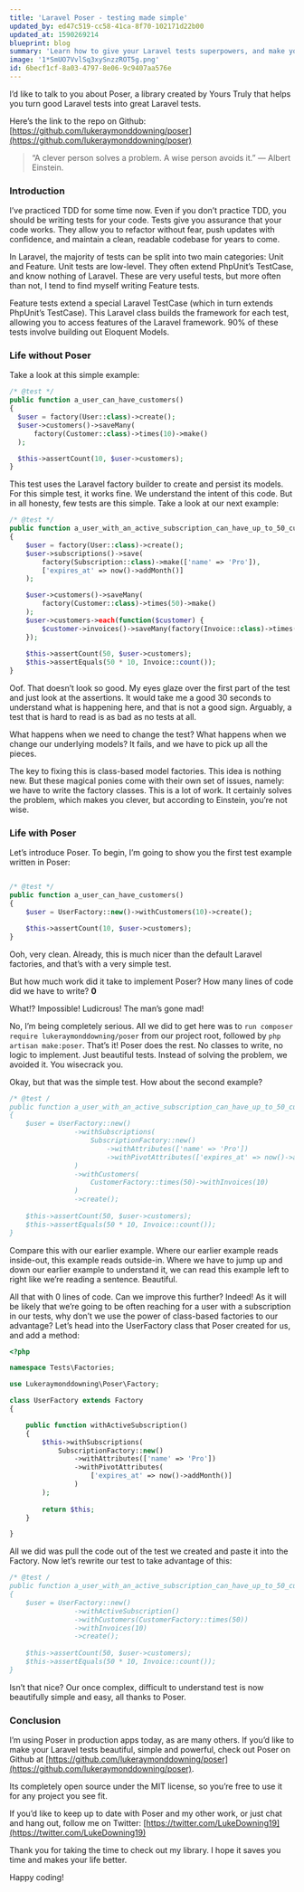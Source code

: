```yaml
---
title: 'Laravel Poser - testing made simple'
updated_by: ed47c519-cc58-41ca-8f70-102171d22b00
updated_at: 1590269214
blueprint: blog
summary: 'Learn how to give your Laravel tests superpowers, and make your testing workflow 10x more productive.'
image: '1*SmUO7VvlSq3xySnzzROT5g.png'
id: 6becf1cf-8a03-4797-8e06-9c9407aa576e
---
```

I’d like to talk to you about Poser, a library created by Yours Truly that helps you turn good Laravel tests into great Laravel tests.

Here’s the link to the repo on Github: [https://github.com/lukeraymonddowning/poser](https://github.com/lukeraymonddowning/poser)

> “A clever person solves a problem. A wise person avoids it.” — Albert Einstein.

### Introduction

I’ve practiced TDD for some time now. Even if you don’t practice TDD, you should be writing tests for your code. Tests give you assurance that your code works. They allow you to refactor without fear, push updates with confidence, and maintain a clean, readable codebase for years to come.

In Laravel, the majority of tests can be split into two main categories: Unit and Feature. Unit tests are low-level. They often extend PhpUnit’s TestCase, and know nothing of Laravel. These are very useful tests, but more often than not, I tend to find myself writing Feature tests.

Feature tests extend a special Laravel TestCase (which in turn extends PhpUnit’s TestCase). This Laravel class builds the framework for each test, allowing you to access features of the Laravel framework. 90% of these tests involve building out Eloquent Models.

### Life without Poser

Take a look at this simple example:

```php
/* @test */
public function a_user_can_have_customers()
{
  $user = factory(User::class)->create();
  $user->customers()->saveMany(
      factory(Customer::class)->times(10)->make()
  );

  $this->assertCount(10, $user->customers);
}
```

This test uses the Laravel factory builder to create and persist its models. For this simple test, it works fine. We understand the intent of this code. But in all honesty, few tests are this simple. Take a look at our next example:

```php
/* @test */
public function a_user_with_an_active_subscription_can_have_up_to_50_customers_with_invoices()
{
    $user = factory(User::class)->create();
    $user->subscriptions()->save(
        factory(Subscription::class)->make(['name' => 'Pro']),
        ['expires_at' => now()->addMonth()]
    );

    $user->customers()->saveMany(
        factory(Customer::class)->times(50)->make()
    );
    $user->customers->each(function($customer) {
        $customer->invoices()->saveMany(factory(Invoice::class)->times(10)->make());
    });
    
    $this->assertCount(50, $user->customers);
    $this->assertEquals(50 * 10, Invoice::count());
}
```

Oof. That doesn’t look so good. My eyes glaze over the first part of the test and just look at the assertions. It would take me a good 30 seconds to understand what is happening here, and that is not a good sign. Arguably, a test that is hard to read is as bad as no tests at all.

What happens when we need to change the test? What happens when we change our underlying models? It fails, and we have to pick up all the pieces.

The key to fixing this is class-based model factories. This idea is nothing new. But these magical ponies come with their own set of issues, namely: we have to write the factory classes. This is a lot of work. It certainly solves the problem, which makes you clever, but according to Einstein, you’re not wise.

### Life with Poser

Let’s introduce Poser. To begin, I’m going to show you the first test example written in Poser:

```php

/* @test */
public function a_user_can_have_customers()
{
    $user = UserFactory::new()->withCustomers(10)->create();

    $this->assertCount(10, $user->customers);
}

```

Ooh, very clean. Already, this is much nicer than the default Laravel factories, and that’s with a very simple test.

But how much work did it take to implement Poser? How many lines of code did we have to write? **0**

What!? Impossible! Ludicrous! The man’s gone mad!

No, I’m being completely serious. All we did to get here was to `run composer require lukeraymonddowning/poser` from our project root, followed by `php artisan make:poser`. That’s it! Poser does the rest. No classes to write, no logic to implement. Just beautiful tests. Instead of solving the problem, we avoided it. You wisecrack you.

Okay, but that was the simple test. How about the second example?

```php
/* @test /
public function a_user_with_an_active_subscription_can_have_up_to_50_customers_with_invoices()
{
    $user = UserFactory::new()
                ->withSubscriptions(
                    SubscriptionFactory::new()
                        ->withAttributes(['name' => 'Pro'])
                        ->withPivotAttributes(['expires_at' => now()->addMonth()])
                )
                ->withCustomers(
                    CustomerFactory::times(50)->withInvoices(10)
                )
                ->create();
    
    $this->assertCount(50, $user->customers);
    $this->assertEquals(50 * 10, Invoice::count());
}
```

Compare this with our earlier example. Where our earlier example reads inside-out, this example reads outside-in. Where we have to jump up and down our earlier example to understand it, we can read this example left to right like we’re reading a sentence. Beautiful.

All that with 0 lines of code. Can we improve this further? Indeed! As it will be likely that we’re going to be often reaching for a user with a subscription in our tests, why don’t we use the power of class-based factories to our advantage? Let’s head into the UserFactory class that Poser created for us, and add a method:

```php
<?php

namespace Tests\Factories;

use Lukeraymonddowning\Poser\Factory;

class UserFactory extends Factory
{

    public function withActiveSubscription()
    {
        $this->withSubscriptions(
            SubscriptionFactory::new()
                ->withAttributes(['name' => 'Pro'])
                ->withPivotAttributes(
                    ['expires_at' => now()->addMonth()]
                )
        );
        
        return $this;
    }

}
```

All we did was pull the code out of the test we created and paste it into the Factory. Now let’s rewrite our test to take advantage of this:

```php
/* @test /
public function a_user_with_an_active_subscription_can_have_up_to_50_customers_with_invoices()
{
    $user = UserFactory::new()
                ->withActiveSubscription()
                ->withCustomers(CustomerFactory::times(50))
                ->withInvoices(10)
                ->create();
    
    $this->assertCount(50, $user->customers);
    $this->assertEquals(50 * 10, Invoice::count());
}
```

Isn’t that nice? Our once complex, difficult to understand test is now beautifully simple and easy, all thanks to Poser.

### Conclusion

I’m using Poser in production apps today, as are many others. If you’d like to make your Laravel tests beautiful, simple and powerful, check out Poser on Github at [https://github.com/lukeraymonddowning/poser](https://github.com/lukeraymonddowning/poser).

Its completely open source under the MIT license, so you’re free to use it for any project you see fit.

If you’d like to keep up to date with Poser and my other work, or just chat and hang out, follow me on Twitter: [https://twitter.com/LukeDowning19](https://twitter.com/LukeDowning19)

Thank you for taking the time to check out my library. I hope it saves you time and makes your life better.

Happy coding!